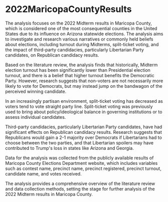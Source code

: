 # 2022MaricopaCountyResults

The analysis focuses on the 2022 Midterm results in Maricopa County, which is considered one of the most consequential counties in the United States due to its influence on Arizona statewide elections. The analysis aims to investigate and research various narratives or commonly held beliefs about elections, including turnout during Midterms, split-ticket voting, and the impact of third-party candidacies, particularly Libertarian Party candidates, on Republican candidacy results.

Based on the literature review, the analysis finds that historically, Midterm election turnout has been significantly lower than Presidential election turnout, and there is a belief that higher turnout benefits the Democratic Party. However, research suggests that non-voters are not necessarily more likely to vote for Democrats, but may instead jump on the bandwagon of the perceived winning candidate.

In an increasingly partisan environment, split-ticket voting has decreased as voters tend to vote straight party line. Split-ticket voting was previously used to bring about policy/ideological balance in governing institutions or to assess individual candidates.

Third-party candidacies, particularly Libertarian Party candidates, have had significant effects on Republican candidacy results. Research suggests that Republicans would gain a 2-1 majority over Democrats if Libertarians had to choose between the two parties, and that Libertarian spoilers may have contributed to Trump's loss in states like Arizona and Georgia.

Data for the analysis was collected from the publicly available results of Maricopa County Elections Department website, which includes variables such as contest name, precinct name, precinct registered, precinct turnout, candidate name, and votes received.

The analysis provides a comprehensive overview of the literature review and data collection methods, setting the stage for further analysis of the 2022 Midterm results in Maricopa County.
